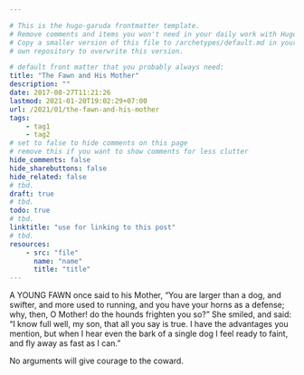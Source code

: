 ```yaml
---

# This is the hugo-garuda frontmatter template.
# Remove comments and items you won't need in your daily work with Hugo.
# Copy a smaller version of this file to /archetypes/default.md in your
# own repository to overwrite this version.

# default front matter that you probably always need:
title: "The Fawn and His Mother"
description: ""
date: 2017-08-27T11:21:26
lastmod: 2021-01-20T19:02:29+07:00
url: /2021/01/the-fawn-and-his-mother
tags:
    - tag1
    - tag2
# set to false to hide comments on this page
# remove this if you want to show comments for less clutter
hide_comments: false
hide_sharebuttons: false
hide_related: false
# tbd.
draft: true
# tbd.
todo: true
# tbd.
linktitle: "use for linking to this post"
# tbd.
resources:
    - src: "file"
      name: "name"
      title: "title"
---
```

A YOUNG FAWN once said to his Mother, “You are larger than a dog, and swifter, and more used to running, and you have your horns as a defense; why, then, O Mother! do the hounds frighten you so?” She smiled, and said: “I know full well, my son, that all you say is true. I have the advantages you mention, but when I hear even the bark of a single dog I feel ready to faint, and fly away as fast as I can.”

No arguments will give courage to the coward.
